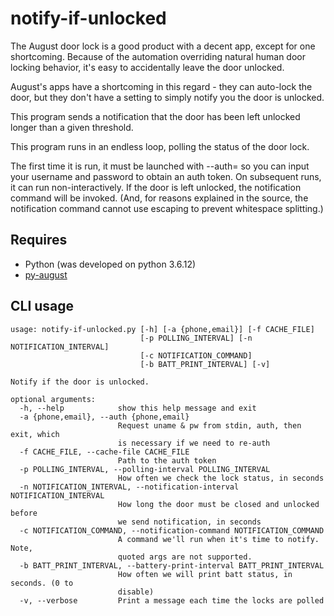 # notify-if-unlocked
The August door lock is a good product with a decent app, except for one shortcoming.  Because of the automation overriding natural human door locking behavior, it's easy to accidentally leave the door unlocked.

August's apps have a shortcoming in this regard - they can auto-lock the door, but they don't have a setting to simply notify you the door is unlocked.

This program sends a notification that the door has been left unlocked longer than a given threshold.

This program runs in an endless loop, polling the status of the door lock.

The first time it is run, it must be launched with --auth= so you can input your username and password to obtain an auth token.  On subsequent runs, it can run non-interactively.  If the door is left unlocked, the notification command will be invoked.  (And, for reasons explained in the source, the notification command cannot use escaping to prevent whitespace splitting.)

## Requires
- Python (was developed on python 3.6.12)
- [py-august](https://github.com/snjoetw/py-august)

## CLI usage


    usage: notify-if-unlocked.py [-h] [-a {phone,email}] [-f CACHE_FILE]
                                 [-p POLLING_INTERVAL] [-n NOTIFICATION_INTERVAL]
                                 [-c NOTIFICATION_COMMAND]
                                 [-b BATT_PRINT_INTERVAL] [-v]
    
    Notify if the door is unlocked.
    
    optional arguments:
      -h, --help            show this help message and exit
      -a {phone,email}, --auth {phone,email}
                            Request uname & pw from stdin, auth, then exit, which
                            is necessary if we need to re-auth
      -f CACHE_FILE, --cache-file CACHE_FILE
                            Path to the auth token
      -p POLLING_INTERVAL, --polling-interval POLLING_INTERVAL
                            How often we check the lock status, in seconds
      -n NOTIFICATION_INTERVAL, --notification-interval NOTIFICATION_INTERVAL
                            How long the door must be closed and unlocked before
                            we send notification, in seconds
      -c NOTIFICATION_COMMAND, --notification-command NOTIFICATION_COMMAND
                            A command we'll run when it's time to notify. Note,
                            quoted args are not supported.
      -b BATT_PRINT_INTERVAL, --battery-print-interval BATT_PRINT_INTERVAL
                            How often we will print batt status, in seconds. (0 to
                            disable)
      -v, --verbose         Print a message each time the locks are polled
